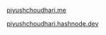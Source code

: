 [piyushchoudhari.me](https://www.piyushchoudhari.me)

[piyushchoudhari.hashnode.dev](https://piyushchoudhari.hashnode.dev)

